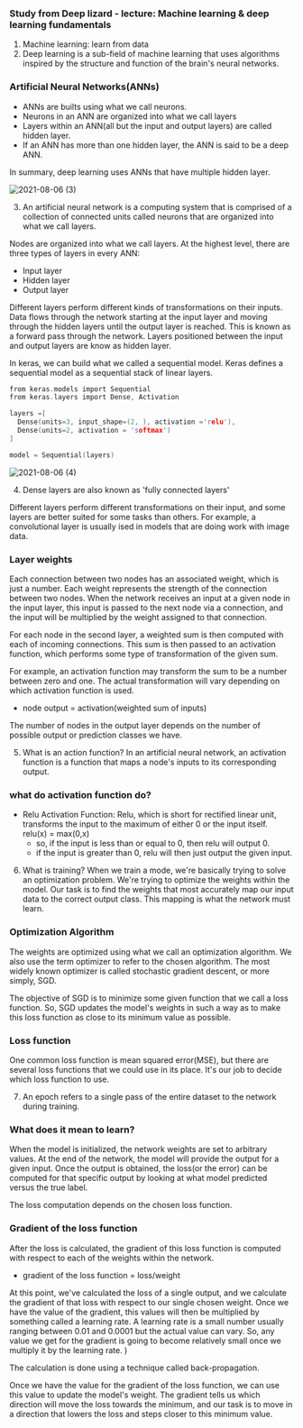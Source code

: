 ### Study from Deep lizard - lecture: Machine learning & deep learning fundamentals

1. Machine learning: learn from data 
2. Deep learning is a sub-field of machine learning that uses algorithms inspired by the structure and function of the brain's neural networks.

### Artificial Neural Networks(ANNs)
* ANNs are builts using what we call neurons.
* Neurons in an ANN are organized into what we call layers
* Layers within an ANN(all but the input and output layers) are called hidden layer.
* If an ANN has more than one hidden layer, the ANN is said to be a deep ANN.

In summary, deep learning uses ANNs that have multiple hidden layer.

![2021-08-06 (3)](https://user-images.githubusercontent.com/74478432/128385211-04e6327f-9600-42a3-9caa-992d82827f7b.png)

3. An artificial neural network is a computing system that is comprised of a collection of connected units called neurons that are organized into what we call layers.

Nodes are organized into what we call layers.
At the highest level, there are three types of layers in every ANN:
* Input layer
* Hidden layer
* Output layer

Different layers perform different kinds of transformations on their inputs.
Data flows through the network starting at the input layer and moving through the hidden layers until the output layer is reached.
This is known as a forward pass through the network.
Layers positioned between the input and output layers are know as hidden layer. 

In keras, we can build what we called a sequential model. Keras defines a sequential model as a sequential stack of linear layers. 

```c
from keras.models import Sequential 
from keras.layers import Dense, Activation

layers =[
  Dense(units=3, input_shape=(2, ), activation ='relu'),
  Dense(units=2, activation = 'softmax')
]

model = Sequential(layers)
```

![2021-08-06 (4)](https://user-images.githubusercontent.com/74478432/128386482-fa1bf890-7160-4de5-bf19-6a5a5ee788b2.png)

4. Dense layers are also known as 'fully connected layers'

Different layers perform different transformations on their input, and some layers are better suited for some tasks than others.
For example, a convolutional layer is usually ised in models that are doing work with image data.


### Layer weights

Each connection between two nodes has an associated weight, which is just a number.
Each weight represents the strength of the connection between two nodes.
When the network receives an input at a given node in the input layer, this input is passed to the next node via a connection, and the input will be multiplied by the weight assigned to that connection.

For each node in the second layer, a weighted sum is then computed with each of incoming connections. This sum is then passed to an activation function, which performs some type of transformation of the given sum.

For example, an activation function may transform the sum to be a number between zero and one. The actual transformation will vary depending on which activation function is used. 

* node output = activation(weighted sum of inputs)

The number of nodes in the output layer depends on the number of possible output or prediction classes we have.

5. What is an action function?
In an artificial neural network, an activation function is a function that maps a node's inputs to its corresponding output.

### what do activation function do?
* Relu Activation Function: Relu, which is short for rectified linear unit, transforms the input to the maximum of either 0 or the input itself.
  relu(x) = max(0,x)
  * so, if the input is less than or equal to 0, then relu will output 0.
  * if the input is greater than 0, relu will then just output the given input. 

6. What is training?
When we train a mode, we're basically trying to solve an optimization problem. We're trying to optimize the weights within the model. 
Our task is to find the weights that most accurately map our input data to the correct output class.
This mapping is what the network must learn.

### Optimization Algorithm
The weights are optimized using what we call an optimization algorithm.
We also use the term optimizer to refer to the chosen algorithm.
The most widely known optimizer is called stochastic gradient descent, or more simply, SGD.

The objective of SGD is to minimize some given function that we call a loss function. So, SGD updates the model's weights in such a way as to make this loss function as close to its minimum value as possible.

### Loss function
One common loss function is mean squared error(MSE), but there are several loss functions that we could use in its place. It's our job to decide which loss function to use. 

7. An epoch refers to a single pass of the entire dataset to the network during training.

### What does it mean to learn?
When the model is initialized, the network weights are set to arbitrary values. At the end of the network, the model will provide the output for a given input. 
Once the output is obtained, the loss(or the error) can be computed for that specific output by looking at what model predicted versus the true label.

The loss computation depends on the chosen loss function.

### Gradient of the loss function
After the loss is calculated, the gradient of this loss function is computed with respect to each of the weights within the network.
* gradient of the loss function = loss/weight

At this point, we've calculated the loss of a single output, and we calculate the gradient of that loss with respect to our single chosen weight.
Once we have the value of the gradient, this values will then be multiplied by something called a learning rate. A learning rate is a small number usually ranging between 0.01 and 0.0001 but the actual value can vary. So, any value we get for the gradient is going to become relatively small once we multiply it by the learning rate. )

The calculation is done using a technique called back-propagation.

Once we have the value for the gradient of the loss function, we can use this value to update the model's weight. The gradient tells us which direction will move the loss towards the minimum, and our task is to move in a direction that lowers the loss and steps closer to this minimum value. 


